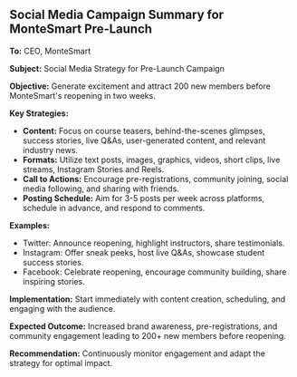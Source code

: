 ## Social Media Campaign Summary for MonteSmart Pre-Launch

**To:** CEO, MonteSmart

**Subject:** Social Media Strategy for Pre-Launch Campaign

**Objective:** Generate excitement and attract 200 new members before MonteSmart's reopening in two weeks.

**Key Strategies:**

* **Content:** Focus on course teasers, behind-the-scenes glimpses, success stories, live Q&As, user-generated content, and relevant industry news.
* **Formats:** Utilize text posts, images, graphics, videos, short clips, live streams, Instagram Stories and Reels.
* **Call to Actions:** Encourage pre-registrations, community joining, social media following, and sharing with friends.
* **Posting Schedule:** Aim for 3-5 posts per week across platforms, schedule in advance, and respond to comments.

**Examples:**

* Twitter: Announce reopening, highlight instructors, share testimonials.
* Instagram: Offer sneak peeks, host live Q&As, showcase student success stories.
* Facebook: Celebrate reopening, encourage community building, share inspiring stories.

**Implementation:** Start immediately with content creation, scheduling, and engaging with the audience.

**Expected Outcome:** Increased brand awareness, pre-registrations, and community engagement leading to 200+ new members before reopening.

**Recommendation:** Continuously monitor engagement and adapt the strategy for optimal impact.
